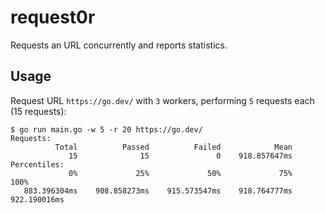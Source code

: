 # request0r

Requests an URL concurrently and reports statistics.

## Usage

Request URL `https://go.dev/` with `3` workers, performing `5` requests each (15 requests):

    $ go run main.go -w 5 -r 20 https://go.dev/
    Requests:
              Total          Passed          Failed            Mean
                 15              15               0    918.857647ms
    Percentiles:
                 0%             25%             50%             75%            100% 
       883.396304ms    908.858273ms    915.573547ms    918.764777ms    922.190016ms

